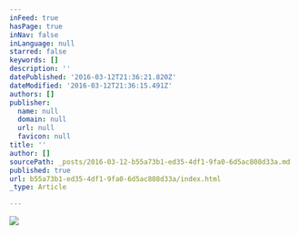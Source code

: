 ```yaml
---
inFeed: true
hasPage: true
inNav: false
inLanguage: null
starred: false
keywords: []
description: ''
datePublished: '2016-03-12T21:36:21.820Z'
dateModified: '2016-03-12T21:36:15.491Z'
authors: []
publisher:
  name: null
  domain: null
  url: null
  favicon: null
title: ''
author: []
sourcePath: _posts/2016-03-12-b55a73b1-ed35-4df1-9fa0-6d5ac808d33a.md
published: true
url: b55a73b1-ed35-4df1-9fa0-6d5ac808d33a/index.html
_type: Article

---
```

![](https://the-grid-user-content.s3-us-west-2.amazonaws.com/f83ceb26-b038-481e-b8c3-94b30bc95796.jpg)